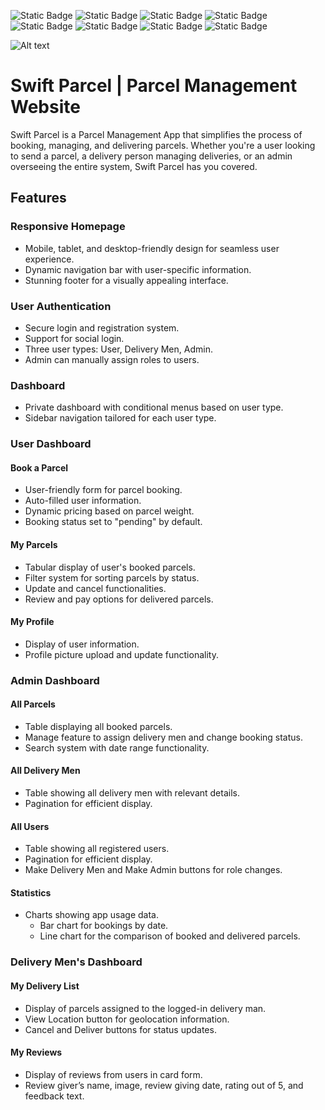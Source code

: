 
![Static Badge](https://img.shields.io/badge/Midnight-Tales-blue)
![Static Badge](https://img.shields.io/badge/React-JS-cyan)
![Static Badge](https://img.shields.io/badge/JavaScript-ES6-green)
![Static Badge](https://img.shields.io/badge/HTML-5-orange)
![Static Badge](https://img.shields.io/badge/tailwind-css-blue)
![Static Badge](https://img.shields.io/badge/Firebase-Auth-orange)
![Static Badge](https://img.shields.io/badge/Mongo-DB-green)
![Static Badge](https://img.shields.io/badge/Vercel-Server-white)


![Alt text](public/img/carbon.png)



# Swift Parcel | Parcel Management Website

Swift Parcel is a Parcel Management App that simplifies the process of booking, managing, and delivering parcels. Whether you're a user looking to send a parcel, a delivery person managing deliveries, or an admin overseeing the entire system, Swift Parcel has you covered.

## Features

### Responsive Homepage

- Mobile, tablet, and desktop-friendly design for seamless user experience.
- Dynamic navigation bar with user-specific information.
- Stunning footer for a visually appealing interface.

### User Authentication

- Secure login and registration system.
- Support for social login.
- Three user types: User, Delivery Men, Admin.
- Admin can manually assign roles to users.

### Dashboard

- Private dashboard with conditional menus based on user type.
- Sidebar navigation tailored for each user type.

### User Dashboard

#### Book a Parcel

- User-friendly form for parcel booking.
- Auto-filled user information.
- Dynamic pricing based on parcel weight.
- Booking status set to "pending" by default.

#### My Parcels

- Tabular display of user's booked parcels.
- Filter system for sorting parcels by status.
- Update and cancel functionalities.
- Review and pay options for delivered parcels.

#### My Profile

- Display of user information.
- Profile picture upload and update functionality.

### Admin Dashboard

#### All Parcels

- Table displaying all booked parcels.
- Manage feature to assign delivery men and change booking status.
- Search system with date range functionality.

#### All Delivery Men

- Table showing all delivery men with relevant details.
- Pagination for efficient display.

#### All Users

- Table showing all registered users.
- Pagination for efficient display.
- Make Delivery Men and Make Admin buttons for role changes.

#### Statistics

- Charts showing app usage data.
  - Bar chart for bookings by date.
  - Line chart for the comparison of booked and delivered parcels.

### Delivery Men's Dashboard

#### My Delivery List

- Display of parcels assigned to the logged-in delivery man.
- View Location button for geolocation information.
- Cancel and Deliver buttons for status updates.

#### My Reviews

- Display of reviews from users in card form.
- Review giver’s name, image, review giving date, rating out of 5, and feedback text.